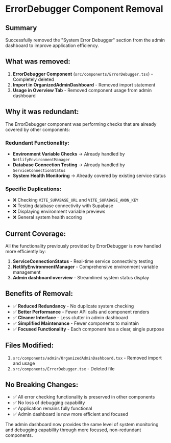 # ErrorDebugger Component Removal

## Summary
Successfully removed the "System Error Debugger" section from the admin dashboard to improve application efficiency.

## What was removed:
1. **ErrorDebugger Component** (`src/components/ErrorDebugger.tsx`) - Completely deleted
2. **Import in OrganizedAdminDashboard** - Removed import statement
3. **Usage in Overview Tab** - Removed component usage from admin dashboard

## Why it was redundant:
The ErrorDebugger component was performing checks that are already covered by other components:

### Redundant Functionality:
- **Environment Variable Checks** → Already handled by `NetlifyEnvironmentManager`
- **Database Connection Testing** → Already handled by `ServiceConnectionStatus`
- **System Health Monitoring** → Already covered by existing service status

### Specific Duplications:
- ❌ Checking `VITE_SUPABASE_URL` and `VITE_SUPABASE_ANON_KEY` 
- ❌ Testing database connectivity with Supabase
- ❌ Displaying environment variable previews
- ❌ General system health scoring

## Current Coverage:
All the functionality previously provided by ErrorDebugger is now handled more efficiently by:

1. **ServiceConnectionStatus** - Real-time service connectivity testing
2. **NetlifyEnvironmentManager** - Comprehensive environment variable management
3. **Admin dashboard overview** - Streamlined system status display

## Benefits of Removal:
- ✅ **Reduced Redundancy** - No duplicate system checking
- ✅ **Better Performance** - Fewer API calls and component renders
- ✅ **Cleaner Interface** - Less clutter in admin dashboard
- ✅ **Simplified Maintenance** - Fewer components to maintain
- ✅ **Focused Functionality** - Each component has a clear, single purpose

## Files Modified:
1. `src/components/admin/OrganizedAdminDashboard.tsx` - Removed import and usage
2. `src/components/ErrorDebugger.tsx` - Deleted file

## No Breaking Changes:
- ✅ All error checking functionality is preserved in other components
- ✅ No loss of debugging capability
- ✅ Application remains fully functional
- ✅ Admin dashboard is now more efficient and focused

The admin dashboard now provides the same level of system monitoring and debugging capability through more focused, non-redundant components.
